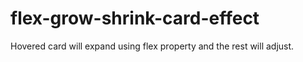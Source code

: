 # flex-grow-shrink-card-effect
Hovered card will expand using flex property and the rest will adjust.
